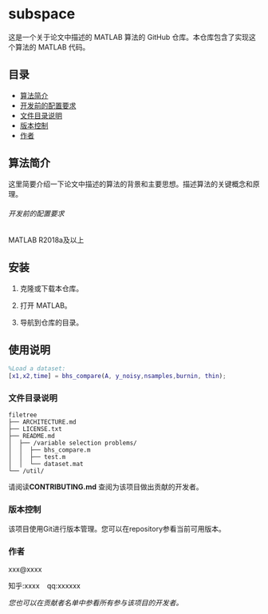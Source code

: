 # subspace
这是一个关于论文中描述的 MATLAB 算法的 GitHub 仓库。本仓库包含了实现这个算法的 MATLAB 代码。
## 目录
- [算法简介](#算法简介)
- [开发前的配置要求](#开发前的配置要求)
- [文件目录说明](#文件目录说明)
- [版本控制](#版本控制)
- [作者](#作者)
## 算法简介

这里简要介绍一下论文中描述的算法的背景和主要思想。描述算法的关键概念和原理。

###### 开发前的配置要求

MATLAB R2018a及以上

## 安装

1. 克隆或下载本仓库。

2. 打开 MATLAB。

3. 导航到仓库的目录。

## 使用说明

```matlab
%Load a dataset:
[x1,x2,time] = bhs_compare(A, y_noisy,nsamples,burnin, thin);
```

### 文件目录说明

```
filetree 
├── ARCHITECTURE.md
├── LICENSE.txt
├── README.md
│  ├── /variable selection problems/
│  │  ├── bhs_compare.m
│  │  ├── test.m
│  │  └── dataset.mat
└── /util/

```

请阅读**CONTRIBUTING.md** 查阅为该项目做出贡献的开发者。

### 版本控制

该项目使用Git进行版本管理。您可以在repository参看当前可用版本。

### 作者

xxx@xxxx

知乎:xxxx  &ensp; qq:xxxxxx    

 *您也可以在贡献者名单中参看所有参与该项目的开发者。*
